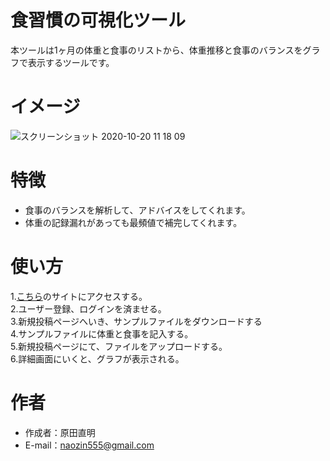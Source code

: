 # 食習慣の可視化ツール

本ツールは1ヶ月の体重と食事のリストから、体重推移と食事のバランスをグラフで表示するツールです。

# イメージ

![スクリーンショット 2020-10-20 11 18 09](https://user-images.githubusercontent.com/37050583/96532027-f567a600-12c5-11eb-8ff7-a4d9cb237bdf.png)

# 特徴

- 食事のバランスを解析して、アドバイスをしてくれます。
- 体重の記録漏れがあっても最頻値で補完してくれます。

# 使い方

1.[こちら](https://food-habit-analyzer.herokuapp.com/signup/)のサイトにアクセスする。  
2.ユーザー登録、ログインを済ませる。  
3.新規投稿ページへいき、サンプルファイルをダウンロードする  
4.サンプルファイルに体重と食事を記入する。  
5.新規投稿ページにて、ファイルをアップロードする。  
6.詳細画面にいくと、グラフが表示される。

# 作者

* 作成者：原田直明
* E-mail：naozin555@gmail.com

